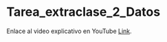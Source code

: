# Tarea_extraclase_2_Datos

Enlace al video explicativo en YouTube [Link](https://youtu.be/lCp1awyLBpU).
